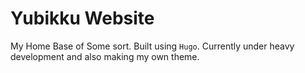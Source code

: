 # Yubikku Website

My Home Base of Some sort. Built using `Hugo`. Currently under heavy development and also making my own theme.